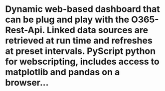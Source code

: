 # Dynamic web-based dashboard that can be plug and play with the O365-Rest-Api. Linked data sources are retrieved at run time and refreshes at preset intervals. PyScript python for webscripting, includes access to matplotlib and pandas on a browser...
